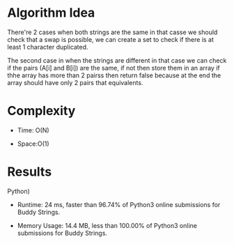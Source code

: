 # Algorithm Idea

There're 2 cases when both strings are the same in that casse we should check that a swap is possible, we can create a set to check if there is at least  1 character duplicated. 

The second case in when the strings are different in that case we can check if the pairs (A[i] and B[i]) are the same, if not then store them in an array if thhe array has more than 2 pairss then return false because at the end the array should have only 2 pairs that equivalents.

# Complexity

- Time: O(N)

- Space:O(1)

# Results

Python)

- Runtime: 24 ms, faster than 96.74% of Python3 online submissions for Buddy Strings.

- Memory Usage: 14.4 MB, less than 100.00% of Python3 online submissions for Buddy Strings.